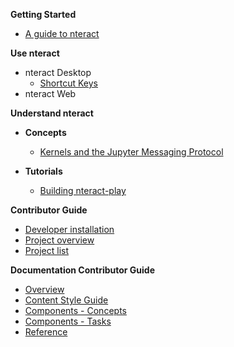 **Getting Started**

- [A guide to nteract](getting-started/nteract-guide.md)

**Use nteract**

- nteract Desktop
  - [Shortcut Keys](desktop/shortcut-keys.md)
- nteract Web

**Understand nteract**

- **Concepts**

  - [Kernels and the Jupyter Messaging Protocol](concepts/kernels.md)

- **Tutorials**

  - [Building nteract-play](tutorials/building-nteract-play.md)

**Contributor Guide**

- [Developer installation](getting-started/install.md)
- [Project overview](projects/project-cheatsheet.md)
- [Project list](projects/project-list.md)

**Documentation Contributor Guide**

- [Overview](doc-contributor/overview.md)
- [Content Style Guide](https://content-guide.nteract.io)
- [Components - Concepts](doc-contributor/components-concepts.md)
- [Components - Tasks](doc-contributor/components-tasks.md)
- [Reference](doc-contributor/reference.md)
